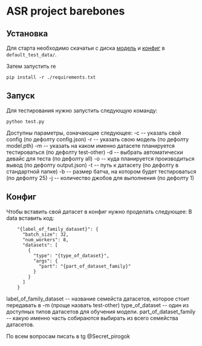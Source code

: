 # ASR project barebones

## Установка

Для старта необходимо скачатьи с диска [модель](https://drive.google.com/file/d/15ggn5IlBNqpP9XJQn0t9HcrrHfJrlVcS/view?usp=drive_link) и [конфиг](https://drive.google.com/file/d/1zouR5gI1fqcv7yj2d-Yxd7FkztHtQBjg/view?usp=drive_link) в `default_test_data/`.

Затем запустить re
```shell
pip install -r ./requirements.txt
```
## Запуск
Для тестирования нужно запустить следующую команду:
```shell
python test.py
```
Доступны параметры, означающие следующее:
-c -- указать свой config (по дефолту config.json)
-r -- указать свою модель (по дефолту model.pth)
-m -- указать на каком именно датасете планируется тестироваться (по дефолту test-other)
-d -- выбрать автоматически девайс для теста (по дефолту all)
-o -- куда планируется производиться вывод (по дефолту output.json)
-t -- путь к датасету (по дефолту в стандартной папке)
-b -- размер батча, на котором будет тестироваться (по дефолту 25)
-j -- количество джобов для выполнения (по дефолту 1)

## Конфиг
Чтобы вставить свой датасет в конфиг нужно проделать следующее:
В data вставить код:
```shell
    "{label_of_family_dataset}": {
      "batch_size": 32,
      "num_workers": 8,
      "datasets": [
        {
          "type": "{type_of_dataset}",
          "args": {
            "part": "{part_of_dataset_family}"
          }
        }
      ]
    }
```
label_of_family_dataset -- название семейста датасетов, которое стоит передавать в -m (проще назвать test-other)
type_of_dataset -- один из доступных типов датасетов для обучения модели.
part_of_dataset_family -- какую именно часть собираются выбирать из всего семейства датасетов.


По всем вопросам писать в tg @Secret_pirogok
